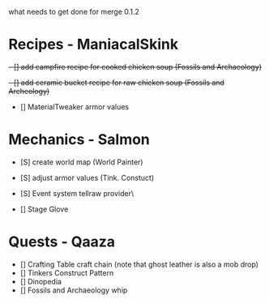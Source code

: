 what needs to get done for merge 0.1.2

# Recipes - ManiacalSkink
~~- [] add campfire recipe for cooked chicken soup (Fossils and Archaeology)~~

~~- [] add ceramic bucket recipe for raw chicken soup (Fossils and Archeology)~~
- [] MaterialTweaker armor values

# Mechanics - Salmon
- [S] create world map (World Painter)
- [S] adjust armor values (Tink. Constuct)
- [S] Event system tellraw provider\

- [] Stage Glove

# Quests - Qaaza
- [] Crafting Table craft chain (note that ghost leather is also a mob drop)
- [] Tinkers Construct Pattern
- [] Dinopedia
- [] Fossils and Archaeology whip
